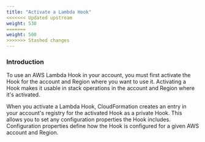 ```yaml
---
title: "Activate a Lambda Hook"
<<<<<<< Updated upstream
weight: 530
=======
weight: 500
>>>>>>> Stashed changes
---
```


### Introduction

To use an AWS Lambda Hook in your account, you must first activate the Hook for the account and Region where you want to use it. Activating a Hook makes it usable in stack operations in the account and Region where it's activated.

When you activate a Lambda Hook, CloudFormation creates an entry in your account's registry for the activated Hook as a private Hook. This allows you to set any configuration properties the Hook includes. Configuration properties define how the Hook is configured for a given AWS account and Region.
